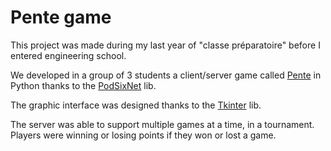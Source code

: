 # Pente game
This project was made during my last year of "classe préparatoire" before I entered engineering school.

We developed in a group of 3 students a client/server game called [Pente](https://en.wikipedia.org/wiki/Pente) in Python thanks to the [PodSixNet](https://github.com/chr15m/PodSixNet/tree/master) lib.

The graphic interface was designed thanks to the [Tkinter](https://github.com/python/cpython/tree/3.12/Lib/tkinter) lib.

The server was able to support multiple games at a time, in a tournament. Players were winning or losing points if they won or lost a game.
